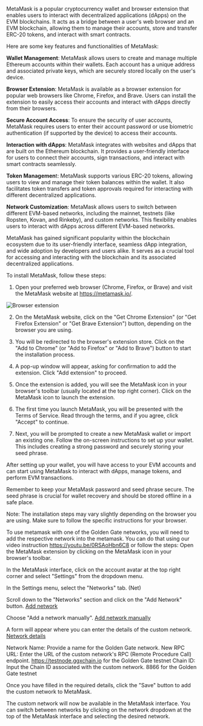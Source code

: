 MetaMask is a popular cryptocurrency wallet and browser extension that enables users to interact with decentralized applications (dApps) on the EVM blockchains. It acts as a bridge between a user's web browser and an EVM blockchain, allowing them to manage their accounts, store and transfer ERC-20 tokens, and interact with smart contracts.

Here are some key features and functionalities of MetaMask:

**Wallet Management**: MetaMask allows users to create and manage multiple Ethereum accounts within their wallets. Each account has a unique address and associated private keys, which are securely stored locally on the user's device.

**Browser Extension**: MetaMask is available as a browser extension for popular web browsers like Chrome, Firefox, and Brave. Users can install the extension to easily access their accounts and interact with dApps directly from their browsers.

**Secure Account Access**: To ensure the security of user accounts, MetaMask requires users to enter their account password or use biometric authentication (if supported by the device) to access their accounts.

**Interaction with dApps**: MetaMask integrates with websites and dApps that are built on the Ethereum blockchain. It provides a user-friendly interface for users to connect their accounts, sign transactions, and interact with smart contracts seamlessly.

**Token Managemen**t: MetaMask supports various ERC-20 tokens, allowing users to view and manage their token balances within the wallet. It also facilitates token transfers and token approvals required for interacting with different decentralized applications.

**Network Customization**: MetaMask allows users to switch between different EVM-based networks, including the mainnet, testnets (like Ropsten, Kovan, and Rinkeby), and custom networks. This flexibility enables users to interact with dApps across different EVM-based networks. 

MetaMask has gained significant popularity within the blockchain ecosystem due to its user-friendly interface, seamless dApp integration, and wide adoption by developers and users alike. It serves as a crucial tool for accessing and interacting with the blockchain and its associated decentralized applications.

To install MetaMask, follow these steps:

1. Open your preferred web browser (Chrome, Firefox, or Brave) and visit the MetaMask website at <https://metamask.io/>.

![Browser extension](../)

2. On the MetaMask website, click on the "Get Chrome Extension" (or "Get Firefox Extension" or "Get Brave Extension") button, depending on the browser you are using.

3. You will be redirected to the browser's extension store. Click on the "Add to Chrome" (or "Add to Firefox" or "Add to Brave") button to start the installation process.

4. A pop-up window will appear, asking for confirmation to add the extension. Click "Add extension" to proceed.

5. Once the extension is added, you will see the MetaMask icon in your browser's toolbar (usually located at the top right corner). Click on the MetaMask icon to launch the extension.

6. The first time you launch MetaMask, you will be presented with the Terms of Service. Read through the terms, and if you agree, click "Accept" to continue.

7. Next, you will be prompted to create a new MetaMask wallet or import an existing one. Follow the on-screen instructions to set up your wallet. This includes creating a strong password and securely storing your seed phrase.

After setting up your wallet, you will have access to your EVM accounts and can start using MetaMask to interact with dApps, manage tokens, and perform EVM transactions.

Remember to keep your MetaMask password and seed phrase secure. The seed phrase is crucial for wallet recovery and should be stored offline in a safe place.

Note: The installation steps may vary slightly depending on the browser you are using. Make sure to follow the specific instructions for your browser.

To use metamask with one of the Golden Gate networks, you will need to add the respective network into the metamask. You can do that using our video instruction <https://youtu.be/0RSAoHbn6C8> or follow the steps:
Open the MetaMask extension by clicking on the MetaMask icon in your browser's toolbar.

In the MetaMask interface, click on the account avatar at the top right corner and select "Settings" from the dropdown menu.

In the Settings menu, select the "Networks" tab. (Net)

Scroll down to the "Networks" section and click on the "Add Network" button. [Add network](images/add-network.jpg)

Choose "Add a network manually". [Add network manually](images/add-network-manually.jpg)

A form will appear where you can enter the details of the custom network. [Network details](configuring-network.jpg)

Network Name: Provide a name for the Golden Gate network.
New RPC URL: Enter the URL of the custom network's RPC (Remote Procedure Call) endpoint. https://testnode.ggxchain.io for the Golden Gate testnet 
Chain ID: Input the Chain ID associated with the custom network. 8866 for the Golden Gate testnet

Once you have filled in the required details, click the "Save" button to add the custom network to MetaMask.

The custom network will now be available in the MetaMask interface. You can switch between networks by clicking on the network dropdown at the top of the MetaMask interface and selecting the desired network.

